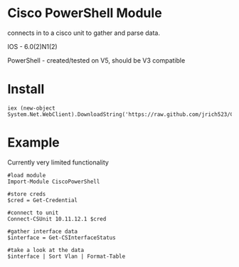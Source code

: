 Cisco PowerShell Module
=======================

connects in to a cisco unit to gather and parse data.

IOS - 6.0(2)N1(2)

PowerShell - created/tested on V5, should be V3 compatible

# Install #

	iex (new-object System.Net.WebClient).DownloadString('https://raw.github.com/jrich523/CiscoPowerShell/master/Install.ps1')

# Example #
Currently very limited functionality

	#load module	
	Import-Module CiscoPowerShell
	
	#store creds
	$cred = Get-Credential
	
	#connect to unit
	Connect-CSUnit 10.11.12.1 $cred

	#gather interface data
	$interface = Get-CSInterfaceStatus

	#take a look at the data
	$interface | Sort Vlan | Format-Table
	